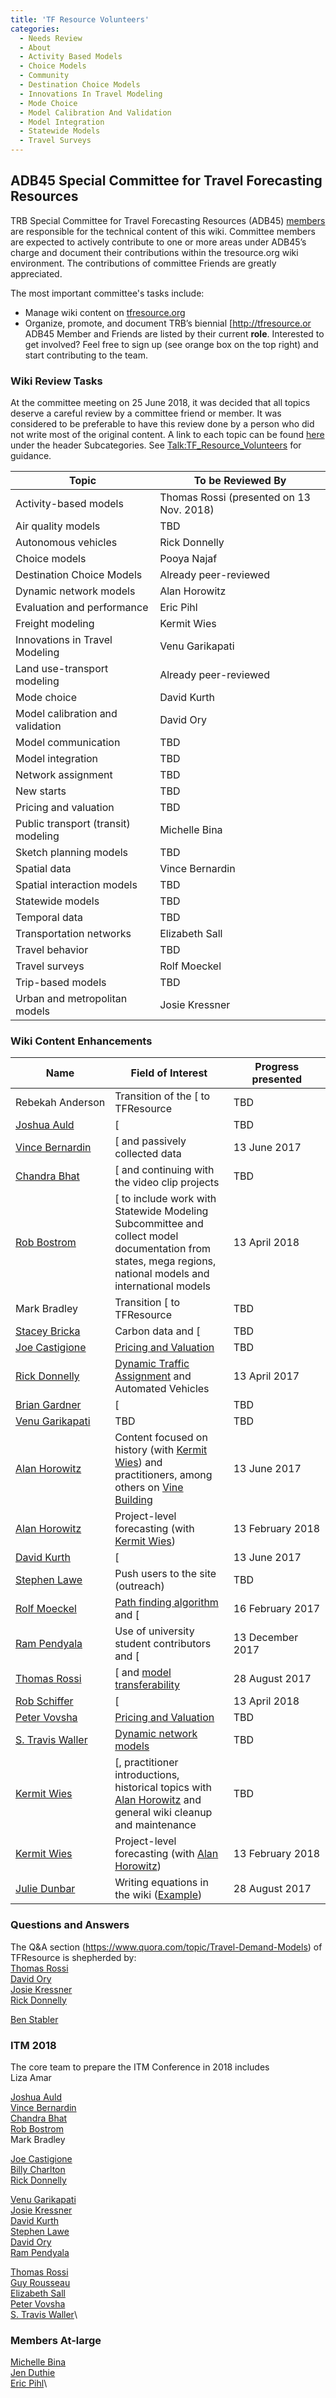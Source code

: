 ```yaml
---
title: 'TF Resource Volunteers'
categories:
  - Needs Review
  - About
  - Activity Based Models
  - Choice Models
  - Community
  - Destination Choice Models
  - Innovations In Travel Modeling
  - Mode Choice
  - Model Calibration And Validation
  - Model Integration
  - Statewide Models
  - Travel Surveys
---
```


## ADB45 Special Committee for Travel Forecasting Resources

TRB Special Committee for Travel Forecasting Resources (ADB45) [members](https://www.mytrb.org/CommitteeDetails.aspx?CMTID=3709) are responsible for the technical content of this wiki. Committee members are expected to actively contribute to one or more areas under ADB45’s charge and document their contributions within the tresource.org wiki environment. The contributions of committee Friends are greatly appreciated.

The most important committee's tasks include:

- Manage wiki content on [tfresource.org](http://tfresource.org)
- Organize, promote, and document TRB’s biennial \[<http://tfresource.or> ADB45 Member and Friends are listed by their current **role**. Interested to get involved? Feel free to sign up (see orange box on the top right) and start contributing to the team.

### Wiki Review Tasks

At the committee meeting on 25 June 2018, it was decided that all topics deserve a careful review by a committee friend or member. It was considered to be preferable to have this review done by a person who did not write most of the original content. A link to each topic can be found [here](Topic_Circles#Subcategories) under the header Subcategories. See <Talk:TF_Resource_Volunteers> for guidance.

| Topic                               | To be Reviewed By                        |
| ----------------------------------- | ---------------------------------------- |
| Activity-based models               | Thomas Rossi (presented on 13 Nov. 2018) |
| Air quality models                  | TBD                                      |
| Autonomous vehicles                 | Rick Donnelly                            |
| Choice models                       | Pooya Najaf                              |
| Destination Choice Models           | Already peer-reviewed                    |
| Dynamic network models              | Alan Horowitz                            |
| Evaluation and performance          | Eric Pihl                                |
| Freight modeling                    | Kermit Wies                              |
| Innovations in Travel Modeling      | Venu Garikapati                          |
| Land use-transport modeling         | Already peer-reviewed                    |
| Mode choice                         | David Kurth                              |
| Model calibration and validation    | David Ory                                |
| Model communication                 | TBD                                      |
| Model integration                   | TBD                                      |
| Network assignment                  | TBD                                      |
| New starts                          | TBD                                      |
| Pricing and valuation               | TBD                                      |
| Public transport (transit) modeling | Michelle Bina                            |
| Sketch planning models              | TBD                                      |
| Spatial data                        | Vince Bernardin                          |
| Spatial interaction models          | TBD                                      |
| Statewide models                    | TBD                                      |
| Temporal data                       | TBD                                      |
| Transportation networks             | Elizabeth Sall                           |
| Travel behavior                     | TBD                                      |
| Travel surveys                      | Rolf Moeckel                             |
| Trip-based models                   | TBD                                      |
| Urban and metropolitan models       | Josie Kressner                           |

### Wiki Content Enhancements

| Name                                        | Field of Interest                                                                                                                                           | Progress presented         |
| ------------------------------------------- | ----------------------------------------------------------------------------------------------------------------------------------------------------------- | -------------------------- |
| Rebekah&nbsp;Anderson                       | Transition of the \[ to TFResource                                                                                                                          | TBD                        |
| [ Joshua Auld](User_JoshuaAuld)             | \[                                                                                                                                                          | TBD                        |
| [ Vince Bernardin](User_VinceBernardin_PhD) | \[ and passively collected data                                                                                                                             | 13 June 2017               |
| [ Chandra Bhat](User_ChandraBhat)           | \[ and continuing with the video clip projects                                                                                                              | TBD                        |
| [ Rob Bostrom](User_RobBostrom)             | \[ to include work with Statewide Modeling Subcommittee and collect model documentation from states, mega regions, national models and international models | 13 April 2018              |
| Mark Bradley                                | Transition \[ to TFResource                                                                                                                                 | TBD                        |
| [ Stacey Bricka](User_Stacey_Bricka)        | Carbon data and \[                                                                                                                                          | TBD                        |
| [ Joe Castigione](User_JoeCastiglione)      | [Pricing and Valuation](Pricing_and_Valuation)                                                                                                              | TBD                        |
| [ Rick Donnelly](User_RickDonnelly)         | [ Dynamic Traffic Assignment](Benefits_of_dynamic_network_models) and Automated Vehicles                                                                    | 13 April 2017              |
| [ Brian Gardner](User_BrianGardner)         | \[                                                                                                                                                          | TBD                        |
| [ Venu Garikapati](User_VenuGarikapati)     | TBD                                                                                                                                                         | TBD                        |
| [ Alan Horowitz](User_AlanHorowitz)         | Content focused on history (with [ Kermit Wies](User_KermitWies)) and practitioners, among others on [Vine Building](Vine_building)                         | 13 June 2017               |
| [ Alan Horowitz](User_AlanHorowitz)         | Project-level forecasting (with [ Kermit Wies](User_KermitWies))                                                                                            | 13 February 2018           |
| [ David Kurth](User_DavidKurth)             | \[                                                                                                                                                          | 13 June 2017               |
| [ Stephen Lawe](User_StephenLawe)           | Push users to the site (outreach)                                                                                                                           | TBD                        |
| [ Rolf Moeckel](User_RolfMoeckel)           | [Path finding algorithm](Path_Finding_Algorithm) and \[                                                                                                     | 16&nbsp;February&nbsp;2017 |
| [ Ram Pendyala](User_RamPendyala)           | Use of university student contributors and \[                                                                                                               | 13 December 2017           |
| [ Thomas Rossi](User_ThomasRossi)           | \[ and [model transferability](Model_Transferability)                                                                                                       | 28 August 2017             |
| [ Rob Schiffer](User_Rob_Schiffer)          | \[                                                                                                                                                          | 13 April 2018              |
| [ Peter Vovsha](User_PeterVovsha)           | [Pricing and Valuation](Pricing_and_Valuation)                                                                                                              | TBD                        |
| [ S. Travis Waller](User_S_TravisWaller)    | [Dynamic network models](Dynamic_Traffic_Assignment)                                                                                                        | TBD                        |
| [ Kermit Wies](User_KermitWies)             | \[, practitioner introductions, historical topics with [ Alan Horowitz](User_AlanHorowitz) and general wiki cleanup and maintenance                         | TBD                        |
| [ Kermit Wies](User_KermitWies)             | Project-level forecasting (with [ Alan Horowitz](User_AlanHorowitz))                                                                                        | 13 February 2018           |
| [ Julie Dunbar](User_JulieDunbar)           | Writing equations in the wiki ([Example](Destination_Choice_Theoretical_Foundations))                                                                       | 28 August 2017             |

### Questions and Answers

The Q&A section (https://www.quora.com/topic/Travel-Demand-Models) of TFResource is shepherded by:\
[ Thomas Rossi](User_ThomasRossi)\
[ David Ory](User_DavidOry)\
[ Josie Kressner](User_JosieKressner)\
[ Rick Donnelly](User_RickDonnelly)

[ Ben Stabler](User_Ben_Stabler)

### ITM 2018

The core team to prepare the ITM Conference in 2018 includes\
Liza Amar

[ Joshua Auld](User_JoshuaAuld)\
[ Vince Bernardin](User_VinceBernardin_PhD)\
[ Chandra Bhat](User_ChandraBhat)\
[ Rob Bostrom](User_RobBostrom)\
Mark Bradley

[ Joe Castigione](User_JoeCastiglione)\
[ Billy Charlton](User_BillyCharlton)\
[ Rick Donnelly](User_RickDonnelly)

[ Venu Garikapati](User_VenuGarikapati)\
[ Josie Kressner](User_JosieKressner)\
[ David Kurth](User_DavidKurth)\
[ Stephen Lawe](User_StephenLawe)\
[ David Ory](User_DavidOry)\
[ Ram Pendyala](User_RamPendyala)

[ Thomas Rossi](User_ThomasRossi)\
[ Guy Rousseau](User_GuyRousseau)\
[ Elizabeth Sall](User_ElizabethSall)\
[ Peter Vovsha](User_PeterVovsha)\
[ S. Travis Waller](User_S_TravisWaller)\

### Members At-large

[ Michelle Bina](User_MichelleBina)\
[ Jen Duthie](User_JenDuthie)\
[ Eric Pihl](User_EricPihl)\
